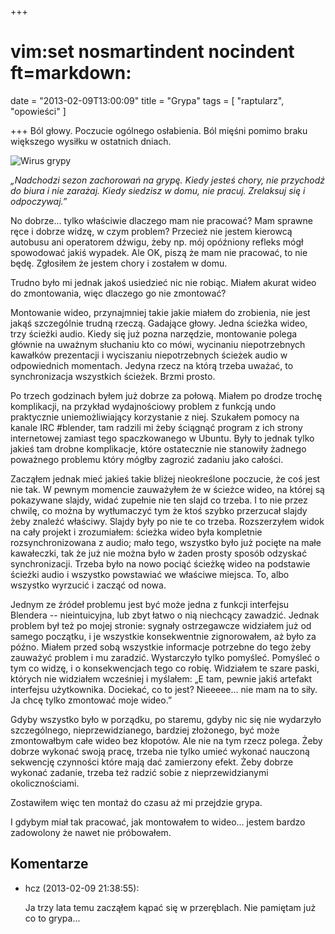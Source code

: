 +++
# vim:set nosmartindent nocindent ft=markdown:
date = "2013-02-09T13:00:09"
title = "Grypa"
tags = [ "raptularz", "opowieści" ]

+++
Ból głowy. Poczucie ogólnego osłabienia. Ból mięśni pomimo braku większego
wysiłku w ostatnich dniach.

<!--more-->

![Wirus grypy](http://media.blizinski.pl/images/blog/2013/wirus-grypy.png)

_„Nadchodzi sezon zachorowań na grypę. Kiedy jesteś chory, nie przychodź do
biura i nie zarażaj. Kiedy siedzisz w domu, nie pracuj. Zrelaksuj się
i odpoczywaj.”_

No dobrze... tylko właściwie dlaczego mam nie pracować? Mam sprawne ręce i
dobrze widzę, w czym problem? Przecież nie jestem kierowcą autobusu ani
operatorem dźwigu, żeby np. mój opóźniony refleks mógł spowodować jakiś
wypadek. Ale OK, piszą że mam nie pracować, to nie będę. Zgłosiłem że jestem
chory i zostałem w domu.

Trudno było mi jednak jakoś usiedzieć nic nie robiąc. Miałem akurat wideo do
zmontowania, więc dlaczego go nie zmontować?

Montowanie wideo, przynajmniej takie jakie miałem do zrobienia, nie jest jakąś
szczególnie trudną rzeczą. Gadające głowy. Jedna ścieżka wideo, trzy ścieżki
audio. Kiedy się już pozna narzędzie, montowanie polega głównie na uważnym
słuchaniu kto co mówi, wycinaniu niepotrzebnych kawałków prezentacji i
wyciszaniu niepotrzebnych ścieżek audio w odpowiednich momentach. Jedyna rzecz
na którą trzeba uważać, to synchronizacja wszystkich ścieżek. Brzmi prosto.

Po trzech godzinach byłem już dobrze za połową. Miałem po drodze trochę
komplikacji, na przykład wydajnościowy problem z funkcją undo praktycznie
uniemożliwiający korzystanie z niej. Szukałem pomocy na kanale IRC #blender,
tam radzili mi żeby ściągnąć program z ich strony internetowej zamiast tego
spaczkowanego w Ubuntu. Były to jednak tylko jakieś tam drobne komplikacje,
które ostatecznie nie stanowiły żadnego poważnego problemu który mógłby
zagrozić zadaniu jako całości.

Zacząłem jednak mieć jakieś takie bliżej nieokreślone poczucie, że coś jest
nie tak. W pewnym momencie zauważyłem że w ścieżce wideo, na której są
pokazywane slajdy, widać zupełnie nie ten slajd co trzeba. I to nie przez
chwilę, co można by wytłumaczyć tym że ktoś szybko przerzucał slajdy żeby
znaleźć właściwy. Slajdy były po nie te co trzeba. Rozszerzyłem widok na cały
projekt i zrozumiałem: ścieżka wideo była kompletnie rozsynchronizowana z
audio; mało tego, wszystko było już pocięte na małe kawałeczki, tak że już nie
można było w żaden prosty sposób odzyskać synchronizacji. Trzeba było na nowo
pociąć ścieżkę wideo na podstawie ścieżki audio i wszystko powstawiać we
właściwe miejsca. To, albo wszystko wyrzucić i zacząć od nowa.

Jednym ze źródeł problemu jest być może jedna z funkcji interfejsu Blendera --
nieintuicyjna, lub zbyt łatwo o nią niechcący zawadzić. Jednak problem był też
po mojej stronie: sygnały ostrzegawcze widziałem już od samego początku, i je
wszystkie konsekwentnie zignorowałem, aż było za późno. Miałem przed sobą
wszystkie informacje potrzebne do tego żeby zauważyć problem i mu zaradzić.
Wystarczyło tylko pomyśleć. Pomyśleć o tym co widzę, i o konsekwencjach tego
co robię. Widziałem te szare paski, których nie widziałem wcześniej i
myślałem: „E tam, pewnie jakiś artefakt interfejsu użytkownika. Dociekać, co
to jest? Nieeeee... nie mam na to siły. Ja chcę tylko zmontować moje wideo.”

Gdyby wszystko było w porządku, po staremu, gdyby nic się nie wydarzyło
szczególnego, nieprzewidzianego, bardziej złożonego, być może zmontowałbym
całe wideo bez kłopotów. Ale nie na tym rzecz polega. Żeby dobrze wykonać
swoją pracę, trzeba nie tylko umieć wykonać nauczoną sekwencję czynności które
mają dać zamierzony efekt. Żeby dobrze wykonać zadanie, trzeba też radzić
sobie z nieprzewidzianymi okolicznościami.

Zostawiłem więc ten montaż do czasu aż mi przejdzie grypa.

I gdybym miał tak pracować, jak montowałem to wideo... jestem bardzo
zadowolony że nawet nie próbowałem.

## Komentarze

* hcz (2013-02-09 21:38:55): <p>Ja trzy lata temu zacząłem kąpać się w
  przeręblach. Nie pamiętam już co to grypa...</p>
